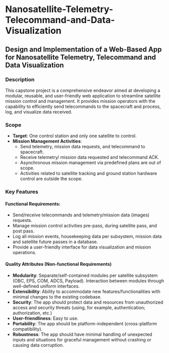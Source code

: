 # Nanosatellite-Telemetry-Telecommand-and-Data-Visualization

## Design and Implementation of a Web-Based App for Nanosatellite Telemetry, Telecommand and Data Visualization 

### Description
This capstone project is a comprehensive endeavor aimed at developing a modular, reusable, and user-friendly web application to streamline satellite mission control and management. It provides mission operators with the capability to efficiently send telecommands to the spacecraft and process, log, and visualize data received.

### Scope   
- **Target**: One control station and only one satellite to control.
- **Mission Management Activities**:
  - Send telemetry, mission data requests, and telecommand to spacecraft.
  - Receive telemetry/ mission data requested and telecommand ACK.
  - Asynchronous mission management via predefined plans are out of scope.
  - Activities related to satellite tracking and ground station hardware control are outside the scope.

### Key Features  
#### Functional Requirements:
- Send/receive telecommands and telemetry/mission data (images) requests.
- Manage mission control activities pre-pass, during satellite pass, and post pass.
- Log all mission events, housekeeping data per subsystem, mission data and satellite future passes in a database.
- Provide a user-friendly interface for data visualization and mission operations.

#### Quality Attributes (Non-functional Requirements)
- **Modularity**: Separate/self-contained modules per satellite subsystem (OBC, EPS, COM, ADCS, Payload). Interaction between modules through well-defined uniform interfaces.
- **Extensibility**: Ability to accommodate new features/functionalities with minimal changes to the existing codebase.
- **Security**: The app should protect data and resources from unauthorized access and security threats (using, for example, authentication; authorization, etc.)
- **User-friendliness**: Easy to use.
- **Portability**: The app should be platform-independent (cross-platform compatibility).
- **Robustness**: The app should have minimal handling of unexpected inputs and situations for graceful management without crashing or causing data corruption.
